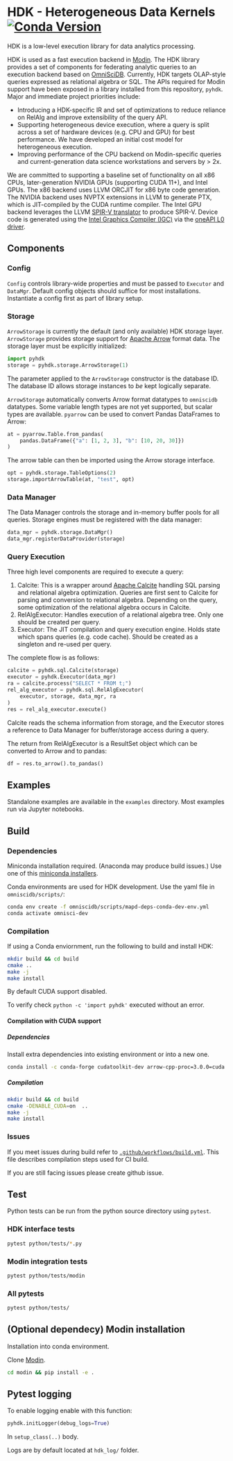 # HDK - Heterogeneous Data Kernels      [![Conda Version](https://img.shields.io/conda/vn/conda-forge/pyhdk.svg)](https://anaconda.org/conda-forge/pyhdk)
HDK is a low-level execution library for data analytics processing. 

HDK is used as a fast execution backend in [Modin](https://github.com/intel-ai/modin). The HDK library provides a set of components for federating analytic queries to an execution backend based on [OmniSciDB](https://github.com/intel-ai/omniscidb). Currently, HDK targets OLAP-style queries expressed as relational algebra or SQL.  The APIs required for Modin support have been exposed in a library installed from this repository, `pyhdk`. Major and immediate project priorities include:
- Introducing a HDK-specific IR and set of optimizations to reduce reliance on RelAlg and improve extensibility of the query API. 
- Supporting heterogeneous device execution, where a query is split across a set of hardware devices (e.g. CPU and GPU) for best performance. We have developed an initial cost model for heterogeneous execution.
- Improving performance of the CPU backend on Modin-specific queries and current-generation data science workstations and servers by > 2x. 

We are committed to supporting a baseline set of functionality on all x86 CPUs, later-generation NVIDIA GPUs (supporting CUDA 11+), and Intel GPUs. The x86 backend uses LLVM ORCJIT for x86 byte code generation. The NVIDIA backend uses NVPTX extensions in LLVM to generate PTX, which is JIT-compiled by the CUDA runtime compiler. The Intel GPU backend leverages the LLVM [SPIR-V translator](https://github.com/KhronosGroup/SPIRV-LLVM-Translator) to produce SPIR-V. Device code is generated using the [Intel Graphics Compiler (IGC)](https://github.com/intel/intel-graphics-compiler) via the [oneAPI L0 driver](https://github.com/oneapi-src/level-zero).

## Components

### Config

`Config` controls library-wide properties and must be passed to `Executor` and `DataMgr`. Default config objects should suffice for most installations. Instantiate a config first as part of library setup.

### Storage

`ArrowStorage` is currently the default (and only available) HDK storage layer. `ArrowStorage` provides storage support for [Apache Arrow](https://github.com/apache/arrow) format data. The storage layer must be explicitly initialized:

```python
import pyhdk
storage = pyhdk.storage.ArrowStorage(1)
```

The parameter applied to the `ArrowStorage` constructor is the database ID. The database ID allows storage instances to *be* kept logically separate.

`ArrowStorage` automatically converts Arrow format datatypes to `omniscidb` datatypes. Some variable length types are not yet supported, but scalar types are available. `pyarrow` can be used to convert Pandas DataFrames to Arrow:

```python
at = pyarrow.Table.from_pandas(
    pandas.DataFrame({"a": [1, 2, 3], "b": [10, 20, 30]})
)
```

The arrow table can then be imported using the Arrow storage interface.

```python
opt = pyhdk.storage.TableOptions(2)
storage.importArrowTable(at, "test", opt)
```

### Data Manager

The Data Manager controls the storage and in-memory buffer pools for all queries. Storage engines must be registered with the data manager:

```python
data_mgr = pyhdk.storage.DataMgr()
data_mgr.registerDataProvider(storage)
```

### Query Execution

Three high level components are required to execute a query:

1. Calcite: This is a wrapper around [Apache Calcite](https://calcite.apache.org/) handling SQL parsing and relational algebra optimization. Queries are first sent to Calcite for parsing and conversion to relational algebra. Depending on the query, some optimization of the relational algebra occurs in Calcite.
2. RelAlgExecutor: Handles execution of a relational algebra tree. Only one should be created per query. 
3. Executor: The JIT compilation and query execution engine. Holds state which spans queries (e.g. code cache). Should be created as a singleton and re-used per query. 

The complete flow is as follows:

```python
calcite = pyhdk.sql.Calcite(storage)
executor = pyhdk.Executor(data_mgr)
ra = calcite.process("SELECT * FROM t;")
rel_alg_executor = pyhdk.sql.RelAlgExecutor(
    executor, storage, data_mgr, ra
)
res = rel_alg_executor.execute()
```

Calcite reads the schema information from storage, and the Executor stores a reference to Data Manager for buffer/storage access during a query. 

The return from RelAlgExecutor is a ResultSet object which can be converted to Arrow and to pandas:
```python
df = res.to_arrow().to_pandas()
```

## Examples

Standalone examples are available in the `examples` directory. Most examples run via Jupyter notebooks. 


## Build

### Dependencies 

Miniconda installation required. (Anaconda may produce build issues.) Use one of this [miniconda installers](https://docs.conda.io/en/latest/miniconda.html).

Conda environments are used for HDK development. Use the yaml file in `omniscidb/scripts/`:

```bash
conda env create -f omniscidb/scripts/mapd-deps-conda-dev-env.yml
conda activate omnisci-dev
```

### Compilation

If using a Conda enviornment, run the following to build and install HDK:

```bash
mkdir build && cd build
cmake ..
make -j 
make install
```

By default CUDA support disabled.

To verify check `python -c 'import pyhdk'` executed without an error.

#### Compilation with CUDA support

##### Dependencies

Install extra dependencies into existing environment or into a new one.

```bash
conda install -c conda-forge cudatoolkit-dev arrow-cpp-proc=3.0.0=cuda arrow-cpp=8.0=*cuda
```

##### Compilation

```bash
mkdir build && cd build
cmake -DENABLE_CUDA=on  ..
make -j 
make install
```

### Issues

If you meet issues during build refer to [`.github/workflows/build.yml`](.github/workflows/build.yml). This file describes compilation steps used for CI build.

If you are still facing issues please create github issue. 

## Test

Python tests can be run from the python source directory using `pytest`. 

### HDK interface tests

```bash
pytest python/tests/*.py 
```

### Modin integration tests

```bash
pytest python/tests/modin
```

### All pytests
```bash
pytest python/tests/ 
```

## (Optional dependecy) Modin installation

Installation into conda environment. 

Clone [Modin](https://github.com/modin-project/modin). 

```bash
cd modin && pip install -e .
```

## Pytest logging 

To enable logging enable with this function: 
```python
pyhdk.initLogger(debug_logs=True)
```

In `setup_class(..)` body.

Logs are by default located at `hdk_log/` folder. 
